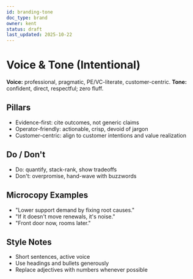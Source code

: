 ```yaml
---
id: branding-tone
doc_type: brand
owner: kent
status: draft
last_updated: 2025-10-22
---
```


# Voice & Tone (Intentional)

**Voice:** professional, pragmatic, PE/VC-literate, customer-centric.
**Tone:** confident, direct, respectful; zero fluff.

## Pillars

- Evidence-first: cite outcomes, not generic claims
- Operator-friendly: actionable, crisp, devoid of jargon
- Customer-centric: align to customer intentions and value realization

## Do / Don't

- Do: quantify, stack-rank, show tradeoffs
- Don't: overpromise, hand-wave with buzzwords

## Microcopy Examples

- "Lower support demand by fixing root causes."
- "If it doesn't move renewals, it's noise."
- "Front door now, rooms later."

## Style Notes

- Short sentences, active voice
- Use headings and bullets generously
- Replace adjectives with numbers whenever possible
